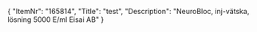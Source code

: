 {
  "ItemNr": "165814",
  "Title": "test",
  "Description": "NeuroBloc, inj-vätska, lösning 5000 E/ml Eisai AB"
}
